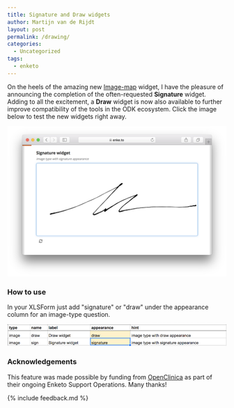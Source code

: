 ```yaml
---
title: Signature and Draw widgets
author: Martijn van de Rijdt
layout: post
permalink: /drawing/
categories:
  - Uncategorized
tags:
  - enketo
---
```


On the heels of the amazing new [Image-map](/image-map/) widget, I have the pleasure of announcing the completion of the often-requested **Signature** widget. Adding to all the excitement, a **Draw** widget is now also available to further improve compatibility of the tools in the ODK ecosystem. Click the image below to test the new widgets right away.

[!["Drawing Widgets demo"](../files/2017/08/draw.png "Drawing Widgets demo")](https://enke.to/::draw)

### How to use

In your XLSForm just add "signature" or "draw" under the appearance column for an image-type question.

[!["Signature XLSForm syntax"](../files/2017/08/draw-xlsform.png "Signature XLSForm syntax")](https://docs.google.com/spreadsheets/d/1Pw60xxOwKE5rHS2WkYGejfJ7knVVlKpGGVsPTp1Yqg0/edit?usp=sharing)

### Acknowledgements

This feature was made possible by funding from [OpenClinica](https://www.openclinica.com/) as part of their ongoing Enketo Support Operations. Many thanks!

{% include feedback.md %}

